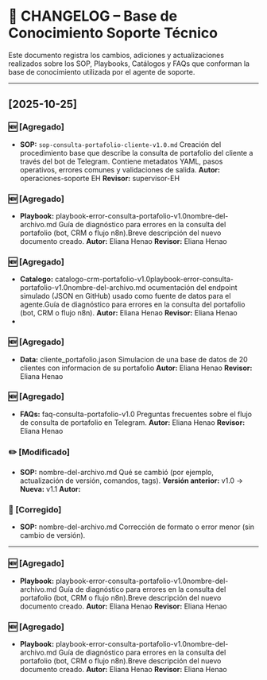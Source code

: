 # 🧾 CHANGELOG – Base de Conocimiento Soporte Técnico

Este documento registra los cambios, adiciones y actualizaciones realizados sobre los SOP, Playbooks, Catálogos y FAQs que conforman la base de conocimiento utilizada por el agente de soporte.

---

## [2025-10-25]

### 🆕 [Agregado]

- **SOP:** `sop-consulta-portafolio-cliente-v1.0.md`
  Creación del procedimiento base que describe la consulta de portafolio del cliente a través del bot de Telegram.
  Contiene metadatos YAML, pasos operativos, errores comunes y validaciones de salida.
  **Autor:** operaciones-soporte EH
  **Revisor:** supervisor-EH

### 🆕 [Agregado]

- **Playbook:** playbook-error-consulta-portafolio-v1.0nombre-del-archivo.md
  Guía de diagnóstico para errores en la consulta del portafolio (bot, CRM o flujo n8n).Breve descripción del nuevo documento creado.
  **Autor:** Eliana Henao<nombre>
  **Revisor:** Eliana Henao

### 🆕 [Agregado]

- **Catalogo:** catalogo-crm-portafolio-v1.0playbook-error-consulta-portafolio-v1.0nombre-del-archivo.md
  ocumentación del endpoint simulado (JSON en GitHub) usado como fuente de datos para el agente.Guía de diagnóstico para errores en la consulta del portafolio (bot, CRM o flujo n8n).
  **Autor:** Eliana Henao<nombre>
  **Revisor:** Eliana Henao
-

### 🆕 [Agregado]

- **Data:** cliente_portafolio.jason
  Simulacion de una base de datos de 20 clientes con informacion de su portafolio
  **Autor:** Eliana Henao<nombre>
  **Revisor:** Eliana Henao


### 🆕 [Agregado]

- **FAQs:** faq-consulta-portafolio-v1.0
  Preguntas frecuentes sobre el flujo de consulta de portafolio en Telegram.
  **Autor:** Eliana Henao<nombre>
  **Revisor:** Eliana Henao

### ✏️ [Modificado]

- **SOP:** nombre-del-archivo.md
  Qué se cambió (por ejemplo, actualización de versión, comandos, tags).
  **Versión anterior:** v1.0 → **Nueva:** v1.1
  **Autor:** <nombre>

### 🐞 [Corregido]

- **SOP:** nombre-del-archivo.md
  Corrección de formato o error menor (sin cambio de versión).

---

### 🆕 [Agregado]

- **Playbook:** playbook-error-consulta-portafolio-v1.0nombre-del-archivo.md
  Guía de diagnóstico para errores en la consulta del portafolio (bot, CRM o flujo n8n).Breve descripción del nuevo documento creado.
  **Autor:** Eliana Henao<nombre>
  **Revisor:** Eliana Henao

### 🆕 [Agregado]

- **Playbook:** playbook-error-consulta-portafolio-v1.0nombre-del-archivo.md
  Guía de diagnóstico para errores en la consulta del portafolio (bot, CRM o flujo n8n).Breve descripción del nuevo documento creado.
  **Autor:** Eliana Henao<nombre>
  **Revisor:** Eliana Henao
